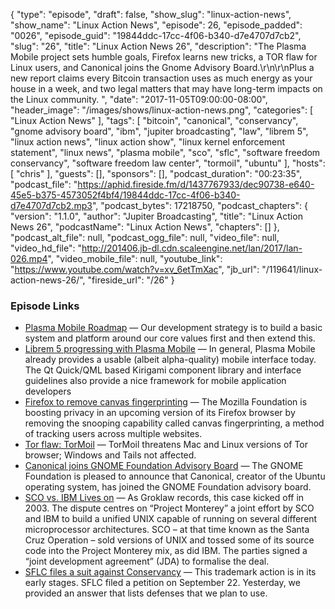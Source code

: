 {
  "type": "episode",
  "draft": false,
  "show_slug": "linux-action-news",
  "show_name": "Linux Action News",
  "episode": 26,
  "episode_padded": "0026",
  "episode_guid": "19844ddc-17cc-4f06-b340-d7e4707d7cb2",
  "slug": "26",
  "title": "Linux Action News 26",
  "description": "The Plasma Mobile project sets humble goals, Firefox learns new tricks, a TOR flaw for Linux users, and Canonical joins the Gnome Advisory Board.\r\n\r\nPlus a new report claims every Bitcoin transaction uses as much energy as your house in a week, and two legal matters that may have long-term impacts on the Linux community. ",
  "date": "2017-11-05T09:00:00-08:00",
  "header_image": "/images/shows/linux-action-news.png",
  "categories": [
    "Linux Action News"
  ],
  "tags": [
    "bitcoin",
    "canonical",
    "conservancy",
    "gnome advisory board",
    "ibm",
    "jupiter broadcasting",
    "law",
    "librem 5",
    "linux action news",
    "linux action show",
    "linux kernel enforcement statement",
    "linux news",
    "plasma mobile",
    "sco",
    "sflc",
    "software freedom conservancy",
    "software freedom law center",
    "tormoil",
    "ubuntu"
  ],
  "hosts": [
    "chris"
  ],
  "guests": [],
  "sponsors": [],
  "podcast_duration": "00:23:35",
  "podcast_file": "https://aphid.fireside.fm/d/1437767933/dec90738-e640-45e5-b375-4573052f4bf4/19844ddc-17cc-4f06-b340-d7e4707d7cb2.mp3",
  "podcast_bytes": 17218750,
  "podcast_chapters": {
    "version": "1.1.0",
    "author": "Jupiter Broadcasting",
    "title": "Linux Action News 26",
    "podcastName": "Linux Action News",
    "chapters": []
  },
  "podcast_alt_file": null,
  "podcast_ogg_file": null,
  "video_file": null,
  "video_hd_file": "http://201406.jb-dl.cdn.scaleengine.net/lan/2017/lan-026.mp4",
  "video_mobile_file": null,
  "youtube_link": "https://www.youtube.com/watch?v=xv_6etTmXac",
  "jb_url": "/119641/linux-action-news-26/",
  "fireside_url": "/26"
}


### Episode Links

  * [Plasma Mobile Roadmap](https://vizzzion.org/blog/2017/10/plasma-mobile-roadmap/ "Plasma Mobile Roadmap") — Our development strategy is to build a basic system and platform around our core values first and then extend this. 
  * [Librem 5 progressing with Plasma Mobile](https://puri.sm/posts/running-plasma-mobile-on-an-imx6-test-board/ "Librem 5 progressing with Plasma Mobile") — In general, Plasma Mobile already provides a usable (albeit alpha-quality) mobile interface today. The Qt Quick/QML based Kirigami component library and interface guidelines also provide a nice framework for mobile application developers
  * [Firefox to remove canvas fingerprinting](https://threatpost.com/firefox-bolsters-privacy-pulls-plug-on-browser-canvas-fingerprinting/128697/ "Firefox to remove canvas fingerprinting") — The Mozilla Foundation is boosting privacy in an upcoming version of its Firefox browser by removing the snooping capability called canvas fingerprinting, a method of tracking users across multiple websites.
  * [Tor flaw: TorMoil](https://arstechnica.com/information-technology/2017/11/critical-tor-flaw-leaks-users-real-ip-address-update-now/ "Tor flaw: TorMoil") — TorMoil threatens Mac and Linux versions of Tor browser; Windows and Tails not affected.
  * [Canonical joins GNOME Foundation Advisory Board](https://www.gnome.org/news/2017/11/canonical-joins-gnome-foundation-advisory-board/ "Canonical joins GNOME Foundation Advisory Board") — The GNOME Foundation is pleased to announce that Canonical, creator of the Ubuntu operating system, has joined the GNOME Foundation advisory board. 
  * [SCO vs. IBM Lives on](https://www.theregister.co.uk/2017/11/02/ibm_vs_sco_revives/ "SCO vs. IBM Lives on") — As Groklaw records, this case kicked off in 2003. The dispute centres on “Project Monterey” a joint effort by SCO and IBM to build a unified UNIX capable of running on several different microprocessor architectures. SCO – at that time known as the Santa Cruz Operation – sold versions of UNIX and tossed some of its source code into the Project Monterey mix, as did IBM. The parties signed a “joint development agreement” (JDA) to formalise the deal.
  * [SFLC files a suit against Conservancy](https://sfconservancy.org/blog/2017/nov/03/sflc-legal-action/ "SFLC files a suit against Conservancy") — This trademark action is in its early stages. SFLC filed a petition on September 22. Yesterday, we provided an answer that lists defenses that we plan to use. 


